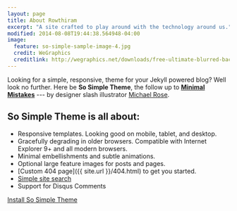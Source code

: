 ```yaml
---
layout: page
title: About Rowthiram
excerpt: "A site crafted to play around with the technology around us."
modified: 2014-08-08T19:44:38.564948-04:00
image:
  feature: so-simple-sample-image-4.jpg
  credit: WeGraphics
  creditlink: http://wegraphics.net/downloads/free-ultimate-blurred-background-pack/
---
```


Looking for a simple, responsive, theme for your Jekyll powered blog? Well look no further. Here be **So Simple Theme**, the follow up to [**Minimal Mistakes**](http://mmistakes.github.io/minimal-mistakes) --- by designer slash illustrator [Michael Rose](http://mademistakes.com).

## So Simple Theme is all about:

* Responsive templates. Looking good on mobile, tablet, and desktop.
* Gracefully degrading in older browsers. Compatible with Internet Explorer 9+ and all modern browsers.
* Minimal embellishments and subtle animations.
* Optional large feature images for posts and pages.
* [Custom 404 page]({{ site.url }}/404.html) to get you started.
* [Simple site search](https://github.com/christian-fei/Simple-Jekyll-Search)
* Support for Disqus Comments

<a markdown="0" href="{{ site.url }}/theme-setup" class="btn">Install So Simple Theme</a>

[^1]: Example: *domain.com/category-name/post-title*
